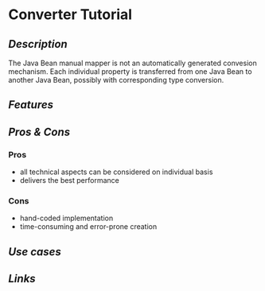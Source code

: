 # Converter Tutorial

## _Description_

The Java Bean manual mapper is not an automatically generated convesion mechanism. Each individual property is transferred from one Java Bean to another Java Bean, possibly with corresponding type conversion.

## _Features_

## _Pros & Cons_

### Pros

* all technical aspects can be considered on individual basis
* delivers the best performance

### Cons

* hand-coded implementation
* time-consuming and error-prone creation

## _Use cases_

## _Links_

